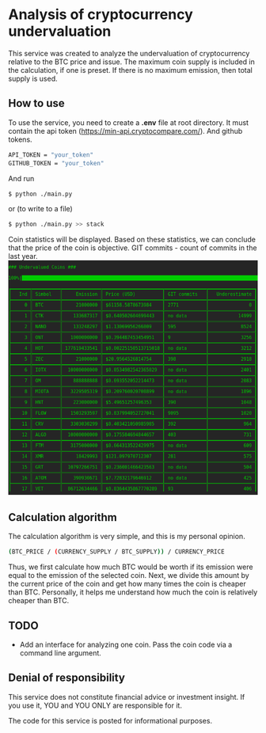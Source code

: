 # Analysis of cryptocurrency undervaluation

This service was created to analyze the undervaluation of cryptocurrency relative to the BTC price and issue. The maximum coin supply is included in the calculation, if one is preset. If there is no maximum emission, then total supply is used.

## How to use
To use the service, you need to create a **.env** file at root directory. It must contain the api token (https://min-api.cryptocompare.com/). And github tokens.
```bash
API_TOKEN = "your_token"
GITHUB_TOKEN = "your_token"
```
And run

```bash
$ python ./main.py
```
or (to write to a file)
```bash
$ python ./main.py >> stack
```

Coin statistics will be displayed. Based on these statistics, we can conclude that the price of the coin is objective.
GIT commits - count of commits in the last year.
![scrensort](_scr.png)


## Сalculation algorithm
The calculation algorithm is very simple, and this is my personal opinion.
```bash
(BTC_PRICE / (CURRENCY_SUPPLY / BTC_SUPPLY)) / CURRENCY_PRICE
```
Thus, we first calculate how much BTC would be worth if its emission were equal to the emission of the selected coin. Next, we divide this amount by the current price of the coin and get how many times the coin is cheaper than BTC. Personally, it helps me understand how much the coin is relatively cheaper than BTC.

## TODO
- Add an interface for analyzing one coin. Pass the coin code via a command line argument.

## Denial of responsibility
This service does not constitute financial advice or investment insight. If you use it, YOU and YOU ONLY are responsible for it.

The code for this service is posted for informational purposes.